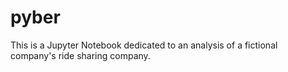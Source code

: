 # pyber
This is a Jupyter Notebook dedicated to an analysis of a fictional company's ride sharing company.
